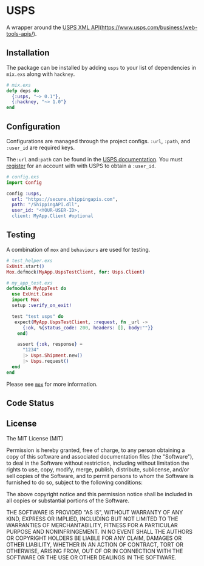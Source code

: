 # USPS
A wrapper around the [USPS XML API](#)(https://www.usps.com/business/web-tools-apis/).

## Installation
The package can be installed by adding `usps` to your list of dependencies in `mix.exs` along with `hackney`.
```elixir
# mix.exs
defp deps do
  {:usps, "~> 0.1"},
  {:hackney, "~> 1.0"}
end
```

## Configuration
Configurations are managed through the project configs. `:url`, `:path`, and `:user_id` are required keys.

The`:url` and`:path` can be found in the [USPS documentation](https://www.usps.com/business/web-tools-apis/documentation-updates.htm). You must [register](https://registration.shippingapis.com/) for an account with with USPS to obtain a `:user_id`.
```elixir
# config.exs
import Config

config :usps,
  url: "https://secure.shippingapis.com",
  path: "/ShippingAPI.dll",
  user_id: "<YOUR-USER-ID>,
  client: MyApp.Client #optional
```

##  Testing
A combination of `mox` and `behaviours` are used for testing.
```elixir
# test_helper.exs
ExUnit.start()
Mox.defmock(MyApp.UspsTestClient, for: Usps.Client)

# my_app_test.exs
defmodule MyAppTest do
  use ExUnit.Case
  import Mox
  setup :verify_on_exit!

  test "test usps" do
   expect(MyApp.UspsTestClient, :request, fn _url ->
      {:ok, %{status_code: 200, headers: [], body:""}}
    end)

    assert {:ok, response} =
      "1234"
      |> Usps.Shipment.new()
      |> Usps.request()
  end
end
```

Please see [`mox`](https://hexdocs.pm/mox/Mox.html) for more information.

## Code Status

## License
The MIT License (MIT)

Permission is hereby granted, free of charge, to any person obtaining a copy of this software and associated documentation files (the "Software"), to deal in the Software without restriction, including without limitation the rights to use, copy, modify, merge, publish, distribute, sublicense, and/or sell copies of the Software, and to permit persons to whom the Software is furnished to do so, subject to the following conditions:

The above copyright notice and this permission notice shall be included in all copies or substantial portions of the Software.

THE SOFTWARE IS PROVIDED "AS IS", WITHOUT WARRANTY OF ANY KIND, EXPRESS OR IMPLIED, INCLUDING BUT NOT LIMITED TO THE WARRANTIES OF MERCHANTABILITY, FITNESS FOR A PARTICULAR PURPOSE AND NONINFRINGEMENT. IN NO EVENT SHALL THE AUTHORS OR COPYRIGHT HOLDERS BE LIABLE FOR ANY CLAIM, DAMAGES OR OTHER LIABILITY, WHETHER IN AN ACTION OF CONTRACT, TORT OR OTHERWISE, ARISING FROM, OUT OF OR IN CONNECTION WITH THE SOFTWARE OR THE USE OR OTHER DEALINGS IN THE SOFTWARE.
